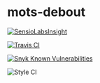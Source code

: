 # mots-debout



[![SensioLabsInsight](https://insight.sensiolabs.com/projects/07f446d6-4e6e-473f-bf79-b3da843b30e0/big.png)](https://insight.sensiolabs.com/projects/07f446d6-4e6e-473f-bf79-b3da843b30e0)


[![Travis CI](https://travis-ci.org/PierreSylvain/mots-debout.svg?branch=master)](https://travis-ci.org/PierreSylvain/mots-debout)


[![Snyk Known Vulnerabilities](https://snyk.io/test/github/pierresylvain/mots-debout/badge.svg)](https://snyk.io/test/github/pierresylvain/mots-debout)

![Style CI](https://styleci.io/repos/97587338/shield?branch=master)

